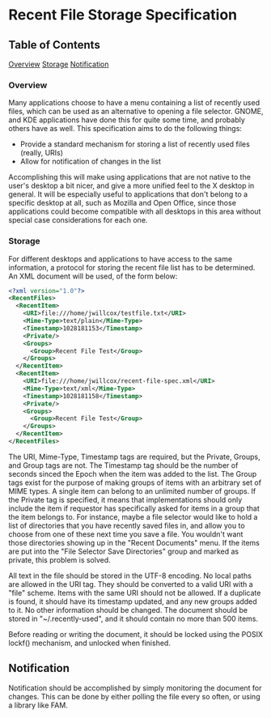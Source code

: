 # Recent File Storage Specification

## Table of Contents

[Overview](#overview)
[Storage](#storage)
[Notification](#notification)

### Overview

Many applications choose to have a menu containing a list of recently used
files, which can be used as an alternative to opening a file selector.
GNOME, and KDE applications have done this for quite some time, and probably
others have as well. This specification aims to do the following things:

  * Provide a standard mechanism for storing a list of recently used files (really, URIs)
  * Allow for notification of changes in the list

Accomplishing this will make using applications that are not native to the user's
desktop a bit nicer, and give a more unified feel to the X desktop in general.
It will be especially useful to applications that don't belong to a specific
desktop at all, such as Mozilla and Open Office, since those applications could
become compatible with all desktops in this area without special case
considerations for each one.

### Storage

For different desktops and applications to have access to the same information,
a protocol for storing the recent file list has to be determined.
An XML document will be used, of the form below:

```xml
<?xml version="1.0"?>
<RecentFiles>
  <RecentItem>
    <URI>file:///home/jwillcox/testfile.txt</URI>
    <Mime-Type>text/plain</Mime-Type>
    <Timestamp>1028181153</Timestamp>
    <Private/>
    <Groups>
      <Group>Recent File Test</Group>
    </Groups>
  </RecentItem>
  <RecentItem>
    <URI>file:///home/jwillcox/recent-file-spec.xml</URI>
    <Mime-Type>text/xml</Mime-Type>
    <Timestamp>1028181158</Timestamp>
    <Private/>
    <Groups>
      <Group>Recent File Test</Group>
    </Groups>
  </RecentItem>
</RecentFiles>
```
    
The URI, Mime-Type, Timestamp tags are required, but the Private, Groups, and
Group tags are not. The Timestamp tag should be the number of seconds sinced
the Epoch when the item was added to the list. The Group tags exist for the
purpose of making groups of items with an arbitrary set of MIME types. A single
item can belong to an unlimited number of groups. If the Private tag is
specified, it means that implementations should only include the item if
requestor has specifically asked for items in a group that the item belongs to.
For instance, maybe a file selector would like to hold a list of directories
that you have recently saved files in, and allow you to choose from one of these
next time you save a file. You wouldn't want those directories showing up in the
"Recent Documents" menu. If the items are put into the "File Selector Save
Directories" group and marked as private, this problem is solved.

All text in the file should be stored in the UTF-8 encoding.
No local paths are allowed in the URI tag.
They should be converted to a valid URI with a "file" scheme.
Items with the same URI should not be allowed.
If a duplicate is found, it should have its timestamp updated, and any new groups added to it.
No other information should be changed.
The document should be stored in "~/.recently-used", and it should contain no more than 500 items.

Before reading or writing the document, it should be locked using the POSIX
lockf() mechanism, and unlocked when finished.

## Notification

Notification should be accomplished by simply monitoring the document for changes.
This can be done by either polling the file every so often, or using a library like FAM.

